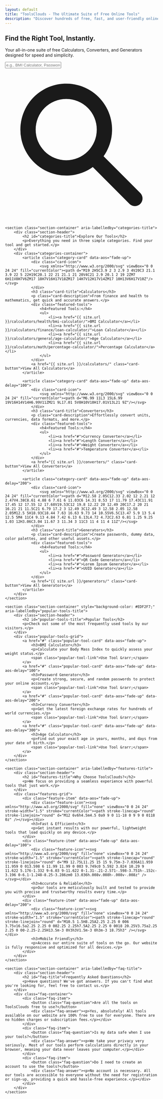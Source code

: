 ```yaml
---
layout: default
title: "ToolsClouds - The Ultimate Suite of Free Online Tools"
description: "Discover hundreds of free, fast, and user-friendly online tools. From calculators and converters and generators, ToolsClouds is your all-in-one solution for every need."
---
```


<main>
    <section class="hero-section" aria-labelledby="hero-title">
        <div class="hero-content">
            <h1 id="hero-title" class="hero-title">Find the Right Tool, Instantly.</h1>
            <p class="hero-subtitle">Your all-in-one suite of free Calculators, Converters, and Generators designed for speed and simplicity.</p>
            <div class="search-container">
                <div class="search-wrapper">
                    <input type="text" id="toolSearch" placeholder="e.g., BMI Calculator, Password Generator..." autocomplete="off" aria-label="Search for a tool">
                    <svg xmlns="http://www.w3.org/2000/svg" viewBox="0 0 20 20" fill="currentColor"><path fill-rule="evenodd" d="M8 4a4 4 0 100 8 4 4 0 000-8zM2 8a6 6 0 1110.89 3.476l4.817 4.817a1 1 0 01-1.414 1.414l-4.816-4.816A6 6 0 012 8z" clip-rule="evenodd" /></svg>
                </div>
                <div id="searchResults" class="search-results"></div>
            </div>
        </div>
    </section>

    <section class="section-container" aria-labelledby="categories-title">
        <div class="section-header">
            <h2 id="categories-title">Explore Our Tools</h2>
            <p>Everything you need in three simple categories. Find your tool and get started.</p>
        </div>
        <div class="categories-container">
            <article class="category-card" data-aos="fade-up">
                <div class="card-icon">
                    <svg xmlns="http://www.w3.org/2000/svg" viewBox="0 0 24 24" fill="currentColor"><path d="M19 2H5C3.9 2 3 2.9 3 4V20C3 21.1 3.9 22 5 22H19C20.1 22 21 21.1 21 20V4C21 2.9 20.1 2 19 2ZM7 6H11V8H7V6ZM17 18H7V16H17V18ZM17 14H7V12H17V14ZM17 10H13V6H17V10Z"/></svg>
                </div>
                <h3 class="card-title">Calculators</h3>
                <p class="card-description">From finance and health to mathematics, get quick and accurate answers.</p>
                <div class="featured-tools">
                    <h4>Featured Tools:</h4>
                    <ul>
                        <li><a href="{{ site.url }}/calculators/health/bmi-calculator/">BMI Calculator</a></li>
                        <li><a href="{{ site.url }}/calculators/finance/loan-calculator/">Loan Calculator</a></li>
                        <li><a href="{{ site.url }}/calculators/general/age-calculator/">Age Calculator</a></li>
                        <li><a href="{{ site.url }}/calculators/math/percentage-calculator/">Percentage Calculator</a></li>
                    </ul>
                </div>
                <a href="{{ site.url }}/calculators/" class="card-button">View All Calculators</a>
            </article>

            <article class="category-card" data-aos="fade-up" data-aos-delay="100">
                <div class="card-icon">
                    <svg xmlns="http://www.w3.org/2000/svg" viewBox="0 0 24 24" fill="currentColor"><path d="M6.99 11L3 15L6.99 19V16H14V14H6.99V11ZM21 9L17.01 5V8H10V10H17.01V13L21 9Z"/></svg>
                </div>
                <h3 class="card-title">Converters</h3>
                <p class="card-description">Effortlessly convert units, currencies, data formats, and more.</p>
                <div class="featured-tools">
                    <h4>Featured Tools:</h4>
                    <ul>
                        <li><a href="#">Currency Converter</a></li>
                        <li><a href="#">Length Converter</a></li>
                        <li><a href="#">Weight Converter</a></li>
                        <li><a href="#">Temperature Converter</a></li>
                    </ul>
                </div>
                <a href="{{ site.url }}/converters/" class="card-button">View All Converters</a>
            </article>

            <article class="category-card" data-aos="fade-up" data-aos-delay="200">
                <div class="card-icon">
                    <svg xmlns="http://www.w3.org/2000/svg" viewBox="0 0 24 24" fill="currentColor"><path d="M12.58 2.05C12.33 2.02 12 2.21 12 2.47V4.38C8.61 4.88 6 7.61 6 11.03C6 14.31 8.53 17 11.79 17.43C11.91 17.45 12 17.55 12 17.68V19.53C12 19.8 12.22 20 12.49 20C17.2 20 21 16.21 21 11.5C21 6.79 17.2 3 12.49 3C12.49 3 12.58 2.05 12.58 2.05M12.5 5H18.93C18.44 7.63 16.63 9.73 14 10.55V6.5C13.47 5.9 13 5.4 12.5 5M4 11C4 9.13 4.84 7.42 6.13 6.13L4.72 4.72C2.63 6.81 1.25 9.25 1.03 12H3.06C3.04 11.67 3 11.34 3 11C3 11 4 11 4 11Z"/></svg>
                </div>
                <h3 class="card-title">Generators</h3>
                <p class="card-description">Create passwords, dummy data, color palettes, and other useful assets.</p>
                <div class="featured-tools">
                    <h4>Featured Tools:</h4>
                    <ul>
                        <li><a href="#">Password Generator</a></li>
                        <li><a href="#">QR Code Generator</a></li>
                        <li><a href="#">Lorem Ipsum Generator</a></li>
                        <li><a href="#">UUID Generator</a></li>
                    </ul>
                </div>
                <a href="{{ site.url }}/generators/" class="card-button">View All Generators</a>
            </article>
        </div>
    </section>

    <section class="section-container" style="background-color: #EDF2F7;" aria-labelledby="popular-tools-title">
        <div class="section-header">
            <h2 id="popular-tools-title">Popular Tools</h2>
            <p>Check out some of the most frequently used tools by our visitors.</p>
        </div>
        <div class="popular-tools-grid">
            <a href="#" class="popular-tool-card" data-aos="fade-up">
                <h3>BMI Calculator</h3>
                <p>Calculate your Body Mass Index to quickly assess your weight status.</p>
                <span class="popular-tool-link">Use Tool &rarr;</span>
            </a>
            <a href="#" class="popular-tool-card" data-aos="fade-up" data-aos-delay="100">
                <h3>Password Generator</h3>
                <p>Create strong, secure, and random passwords to protect your online accounts.</p>
                <span class="popular-tool-link">Use Tool &rarr;</span>
            </a>
            <a href="#" class="popular-tool-card" data-aos="fade-up" data-aos-delay="200">
                <h3>Currency Converter</h3>
                <p>Get the latest foreign exchange rates for hundreds of world currencies.</p>
                <span class="popular-tool-link">Use Tool &rarr;</span>
            </a>
            <a href="#" class="popular-tool-card" data-aos="fade-up" data-aos-delay="300">
                <h3>Age Calculator</h3>
                <p>Find out your exact age in years, months, and days from your date of birth.</p>
                <span class="popular-tool-link">Use Tool &rarr;</span>
            </a>
        </div>
    </section>

    <section class="section-container" aria-labelledby="features-title">
        <div class="section-header">
            <h2 id="features-title">Why Choose ToolsClouds?</h2>
            <p>We focus on providing a seamless experience with powerful tools that just work.</p>
        </div>
        <div class="features-grid">
            <div class="feature-item" data-aos="fade-up">
                <div class="feature-icon"><svg xmlns="http://www.w3.org/2000/svg" fill="none" viewBox="0 0 24 24" stroke-width="1.5" stroke="currentColor"><path stroke-linecap="round" stroke-linejoin="round" d="M12 6v6h4.5m4.5 0a9 9 0 11-18 0 9 9 0 0118 0z" /></svg></div>
                <h3>Fast & Efficient</h3>
                <p>Get instant results with our powerful, lightweight tools that load quickly on any device.</p>
            </div>
            <div class="feature-item" data-aos="fade-up" data-aos-delay="100">
                <div class="feature-icon"><svg xmlns="http://www.w3.org/2000/svg" fill="none" viewBox="0 0 24 24" stroke-width="1.5" stroke="currentColor"><path stroke-linecap="round" stroke-linejoin="round" d="M9 12.75L11.25 15 15 9.75m-3-7.036A11.959 11.959 0 013.598 6 11.99 11.99 0 003 9.749c0 5.592 3.824 10.29 9 11.622 5.176-1.332 9-6.03 9-11.622 0-1.31-.21-2.571-.598-3.751h-.152c-3.196 0-6.1-1.248-8.25-3.286zm0 13.036h.008v.008h-.008v-.008z" /></svg></div>
                <h3>Accurate & Reliable</h3>
                <p>Our tools are meticulously built and tested to provide you with precise and trustworthy results every time.</p>
            </div>
            <div class="feature-item" data-aos="fade-up" data-aos-delay="200">
                <div class="feature-icon"><svg xmlns="http://www.w3.org/2000/svg" fill="none" viewBox="0 0 24 24" stroke-width="1.5" stroke="currentColor"><path stroke-linecap="round" stroke-linejoin="round" d="M10.5 1.5H8.25A2.25 2.25 0 006 3.75v16.5a2.25 2.25 0 002.25 2.25h7.5A2.25 2.25 0 0018 20.25V3.75a2.25 2.25 0 00-2.25-2.25H13.5m-3 0V3h3V1.5m-3 0h3m-3 18.75h3" /></svg></div>
                <h3>Mobile Friendly</h3>
                <p>Access our entire suite of tools on the go. Our website is fully responsive and optimized for all devices.</p>
            </div>
        </div>
    </section>

    <section class="section-container" aria-labelledby="faq-title">
        <div class="section-header">
            <h2 id="faq-title">Frequently Asked Questions</h2>
            <p>Have questions? We've got answers. If you can't find what you're looking for, feel free to contact us.</p>
        </div>
        <div class="faq-container">
            <div class="faq-item">
                <button class="faq-question">Are all the tools on ToolsClouds free to use?</button>
                <div class="faq-answer"><p>Yes, absolutely! All tools available on our website are 100% free to use for everyone. There are no hidden charges or subscription fees.</p></div>
            </div>
            <div class="faq-item">
                <button class="faq-question">Is my data safe when I use your tools?</button>
                <div class="faq-answer"><p>We take your privacy very seriously. Most of our tools perform calculations directly in your browser, meaning your data never leaves your computer.</p></div>
            </div>
            <div class="faq-item">
                <button class="faq-question">Do I need to create an account to use the tools?</button>
                <div class="faq-answer"><p>No account is necessary. All our tools are accessible to everyone without the need for registration or sign-up, providing a quick and hassle-free experience.</p></div>
            </div>
        </div>
    </section>
</main>

<script type="application/ld+json">
{
  "@context": "https://schema.org",
  "@type": "WebSite",
  "name": "ToolClouds",
  "url": "https://toolclouds.com/",
  "description": "Discover hundreds of free, fast, and user-friendly online tools. From calculators, converters, and generators, ToolsClouds is your all-in-one solution for every need."
}
</script>
